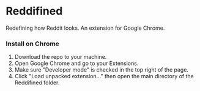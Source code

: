 # Reddifined

Redefining how Reddit looks. An extension for Google Chrome.

### Install on Chrome

1. Download the repo to your machine.
2. Open Google Chrome and go to your Extensions.
3. Make sure "Developer mode" is checked in the top right of the page.
4. Click "Load unpacked extension..." then open the main directory of the Reddifined folder.
